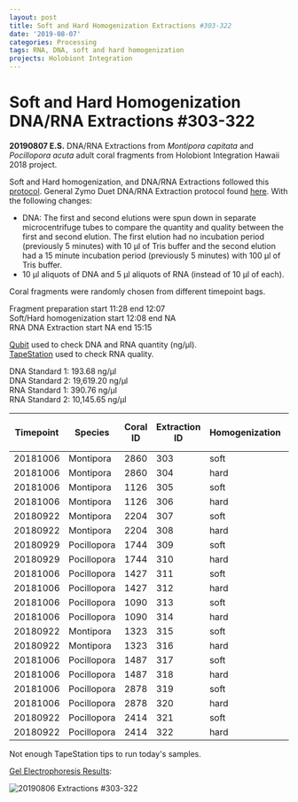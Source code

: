 ```yaml
---
layout: post
title: Soft and Hard Homogenization Extractions #303-322
date: '2019-08-07'
categories: Processing
tags: RNA, DNA, soft and hard homogenization
projects: Holobiont Integration
---
```


# Soft and Hard Homogenization DNA/RNA Extractions #303-322

**20190807 E.S.**
DNA/RNA Extractions from *Montipora capitata* and *Pocillopora acuta* adult coral fragments from Holobiont Integration Hawaii 2018 project.  

Soft and Hard homogenization, and DNA/RNA Extractions followed this [protocol](https://github.com/emmastrand/EmmaStrand_Notebook/blob/master/_posts/2019-06-05-Soft-and-Hard-Homogenization-Protocol.md). General Zymo Duet DNA/RNA Extraction protocol found [here](https://github.com/emmastrand/EmmaStrand_Notebook/blob/master/_posts/2019-05-31-Zymo-Duet-RNA-DNA-Extraction-Protocol.md). With the following changes:  
- DNA: The first and second elutions were spun down in separate microcentrifuge tubes to compare the quantity and quality between the first and second elution. The first elution had no incubation period (previously 5 minutes) with 10 μl of Tris buffer and the second elution had a 15 minute incubation period (previously 5 minutes) with 100 μl of Tris buffer.  
- 10 μl aliquots of DNA and 5 μl aliquots of RNA (instead of 10 μl of each).    

Coral fragments were randomly chosen from different timepoint bags.

Fragment preparation start 11:28 end 12:07   
Soft/Hard homogenization start 12:08 end NA  
RNA DNA Extraction start NA end 15:15

[Qubit](https://github.com/emmastrand/EmmaStrand_Notebook/blob/master/_posts/2019-05-31-Qubit-Protocol.md) used to check DNA and RNA quantity (ng/μl).  
[TapeStation](https://github.com/emmastrand/EmmaStrand_Notebook/blob/master/_posts/2019-05-31-TapeStation-Protocol.md) used to check RNA quality.

DNA Standard 1: 193.68 ng/μl  
DNA Standard 2: 19,619.20  ng/μl  
RNA Standard 1: 390.76  ng/μl  
RNA Standard 2: 10,145.65  ng/μl

| Timepoint | Species     | Coral ID | Extraction ID | Homogenization | DNA Reading 1 | DNA Reading 2 | Average DNA ng/μl | RNA Reading 1 | RNA Reading 2 | Average RNA ng/μl | RIN |
|-----------|-------------|----------|---------------|----------------|---------------|---------------|-------------------|---------------|---------------|-------------------|-----|
| 20181006  | Montipora   | 2860     | 303           | soft           | 43.8          | 43.2          | 43.5              | 45.2          | 45            | 45.1              | NA  |
| 20181006  | Montipora   | 2860     | 304           | hard           | 17.8          | 17.7          | 17.75             | 23.8          | 23.6          | 23.7              | NA  |
| 20181006  | Montipora   | 1126     | 305           | soft           | 19.1          | 19.1          | 19.1              | 30.8          | 30.6          | 30.7              | NA  |
| 20181006  | Montipora   | 1126     | 306           | hard           | 13.4          | 13.4          | 13.4              | 16.6          | 16.6          | 16.6              | NA  |
| 20180922  | Montipora   | 2204     | 307           | soft           | 21.4          | 21.4          | 21.4              | 41.4          | 41.4          | 41.4              | NA  |
| 20180922  | Montipora   | 2204     | 308           | hard           | 11.5          | 11.4          | 11.45             | 33.6          | 33.2          | 33.4              | NA  |
| 20180929  | Pocillopora | 1744     | 309           | soft           | 27.4          | 27.4          | 27.4              | 83.8          | 83.4          | 83.6              | NA  |
| 20180929  | Pocillopora | 1744     | 310           | hard           | 21.8          | 21.8          | 21.8              | 40.4          | 40.2          | 40.3              | NA  |
| 20181006  | Pocillopora | 1427     | 311           | soft           | 43            | 42.8          | 42.9              | 52.4          | 52.2          | 52.3              | NA  |
| 20181006  | Pocillopora | 1427     | 312           | hard           | 29.8          | 29.6          | 29.7              | 34.4          | 34.2          | 34.3              | NA  |
| 20181006  | Pocillopora | 1090     | 313           | soft           | 31.6          | 31.4          | 31.5              | 30.6          | 30.6          | 30.6              | NA  |
| 20181006  | Pocillopora | 1090     | 314           | hard           | 14            | 14            | 14                | 25.4          | 25.4          | 25.4              | NA  |
| 20180922  | Montipora   | 1323     | 315           | soft           | 19.5          | 19.5          | 19.5              | 23.4          | 23.4          | 23.4              | NA  |
| 20180922  | Montipora   | 1323     | 316           | hard           | 10.8          | 10.7          | 10.75             | 17            | 17            | 17                | NA  |
| 20181006  | Pocillopora | 1487     | 317           | soft           | 37.4          | 37.2          | 37.3              | 69            | 68.6          | 68.8              | NA  |
| 20181006  | Pocillopora | 1487     | 318           | hard           | 36.2          | 36            | 36.1              | 34            | 33.8          | 33.9              | NA  |
| 20181006  | Pocillopora | 2878     | 319           | soft           | 48.2          | 48            | 48.1              | 59            | 58.8          | 58.9              | NA  |
| 20181006  | Pocillopora | 2878     | 320           | hard           | 48.8          | 48.6          | 48.7              | 50.4          | 50.2          | 50.3              | NA  |
| 20180922  | Pocillopora | 2414     | 321           | soft           | 63.8          | 63.6          | 63.7              | 112           | 112           | 112               | NA  |
| 20180922  | Pocillopora | 2414     | 322           | hard           | 48            | 48            | 48                | 59.4          | 59.2          | 59.3              | NA  |

Not enough TapeStation tips to run today's samples.

[Gel Electrophoresis Results](https://github.com/emmastrand/EmmaStrand_Notebook/blob/master/_posts/2019-07-16-Gel-Electrophoresis-Protocol.md):

![20190806 Extractions #303-322](https://github.com/emmastrand/EmmaStrand_Notebook/blob/master/images/20190807.JPG?raw=true)
